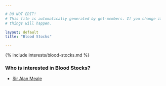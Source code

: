 ```yaml
---

# DO NOT EDIT!
# This file is automatically generated by get-members. If you change it, bad
# things will happen.

layout: default
title: "Blood Stocks"

---
```


{% include interests/blood-stocks.md %}

### Who is interested in Blood Stocks?


* [Sir Alan Meale](members/sir-alan-meale.html)
